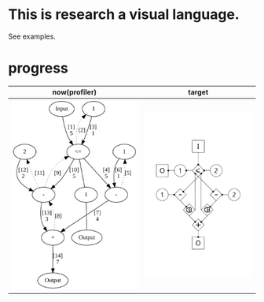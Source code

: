# This is research a visual language.

See examples.

# progress
| now(profiler) | target |
|---|---|
| ![current state](./now.svg?sanitize=true) | ![target](./target.svg?sanitize=true) |
